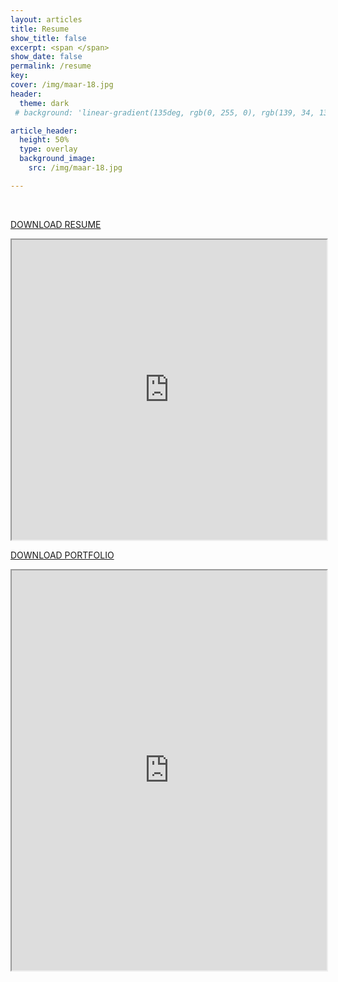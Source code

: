 ```yaml
---
layout: articles
title: Resume
show_title: false
excerpt: <span </span>
show_date: false
permalink: /resume
key: 
cover: /img/maar-18.jpg
header:
  theme: dark
 # background: 'linear-gradient(135deg, rgb(0, 255, 0), rgb(139, 34, 139, .1))'

article_header:
  height: 50%
  type: overlay
  background_image:
    src: /img/maar-18.jpg

---
```


<br>


<a href="https://drive.google.com/file/d/1tkrdTaOrdsDZt93cX088U7J1p89lM8kU/view?usp=sharing" rel="resume" target="_blank">DOWNLOAD RESUME </a> <br>

<iframe src="https://drive.google.com/file/d/1toBANfXmXCl7Dd8KSVElkuoeMwDqOvRW/preview" width="100%" height="480" allow="autoplay"></iframe>

<br>


<a href="https://drive.google.com/file/d/1tgKXXaIU0R83n6fQ_BpT-4MotxERYLMC/view?usp=sharing" rel="portfolio" target="_blank">DOWNLOAD PORTFOLIO </a> <br>



<iframe src="https://drive.google.com/file/d/1tgKXXaIU0R83n6fQ_BpT-4MotxERYLMC/preview" width="100%" height="640" allow="autoplay"></iframe>

